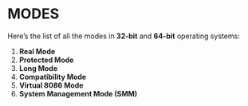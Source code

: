 # MODES

Here’s the list of all the modes in **32-bit** and **64-bit** operating systems:

1. **Real Mode**
2. **Protected Mode**
3. **Long Mode**
4. **Compatibility Mode**
5. **Virtual 8086 Mode**
6. **System Management Mode (SMM)**



